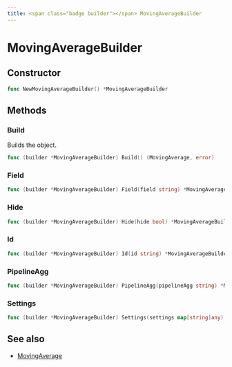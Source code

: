 ```yaml
---
title: <span class="badge builder"></span> MovingAverageBuilder
---
```

# <span class="badge builder"></span> MovingAverageBuilder

## Constructor

```go
func NewMovingAverageBuilder() *MovingAverageBuilder
```
## Methods

### <span class="badge object-method"></span> Build

Builds the object.

```go
func (builder *MovingAverageBuilder) Build() (MovingAverage, error)
```

### <span class="badge object-method"></span> Field

```go
func (builder *MovingAverageBuilder) Field(field string) *MovingAverageBuilder
```

### <span class="badge object-method"></span> Hide

```go
func (builder *MovingAverageBuilder) Hide(hide bool) *MovingAverageBuilder
```

### <span class="badge object-method"></span> Id

```go
func (builder *MovingAverageBuilder) Id(id string) *MovingAverageBuilder
```

### <span class="badge object-method"></span> PipelineAgg

```go
func (builder *MovingAverageBuilder) PipelineAgg(pipelineAgg string) *MovingAverageBuilder
```

### <span class="badge object-method"></span> Settings

```go
func (builder *MovingAverageBuilder) Settings(settings map[string]any) *MovingAverageBuilder
```

## See also

 * <span class="badge object-type-struct"></span> [MovingAverage](./object-MovingAverage.md)

